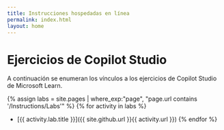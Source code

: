 ```yaml
---
title: Instrucciones hospedadas en línea
permalink: index.html
layout: home
---
```


# Ejercicios de Copilot Studio

A continuación se enumeran los vínculos a los ejercicios de Copilot Studio de Microsoft Learn.

{% assign labs = site.pages | where_exp:"page", "page.url contains '/Instructions/Labs'" %} {% for activity in labs  %}
- [{{ activity.lab.title }}]({{ site.github.url }}{{ activity.url }}) {% endfor %}
